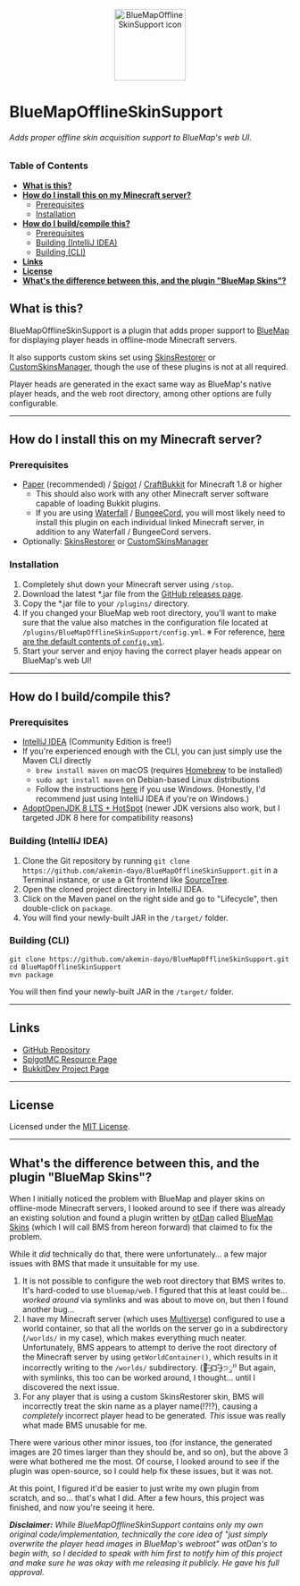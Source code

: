 <p align="center"><img src="https://github.com/akemin-dayo/BlueMapOfflineSkinSupport/raw/master/BlueMapOfflineSkinSupport.png" alt="BlueMapOfflineSkinSupport icon" width="128"></p>

# BlueMapOfflineSkinSupport
###### Adds proper offline skin acquisition support to BlueMap's web UI.

### Table of Contents
* [**What is this?**](#what-is-this)
* [**How do I install this on my Minecraft server?**](#how-do-i-install-this-on-my-minecraft-server)
	* [Prerequisites](#prerequisites)
	* [Installation](#installation)
* [**How do I build/compile this?**](#how-do-i-buildcompile-this)
	* [Prerequisites](#prerequisites-1)
	* [Building (IntelliJ IDEA)](#building-intellij-idea)
	* [Building (CLI)](#building-cli)
* [**Links**](#links)
* [**License**](#license)
* [**What's the difference between this, and the plugin "BlueMap Skins"?**](#whats-the-difference-between-this-and-the-plugin-bluemap-skins)

## What is this?

BlueMapOfflineSkinSupport is a plugin that adds proper support to [BlueMap](https://github.com/BlueMap-Minecraft/BlueMap/releases) for displaying player heads in offline-mode Minecraft servers.

It also supports custom skins set using [SkinsRestorer](https://github.com/SkinsRestorer/SkinsRestorerX/releases) or [CustomSkinsManager](https://www.spigotmc.org/resources/custom-skins-manager.57760/), though the use of these plugins is not at all required.

Player heads are generated in the exact same way as BlueMap's native player heads, and the web root directory, among other options are fully configurable.

---

## How do I install this on my Minecraft server?

### Prerequisites
* [Paper](https://papermc.io/downloads) (recommended) / [Spigot](https://www.spigotmc.org/wiki/buildtools/) / [CraftBukkit](https://www.spigotmc.org/wiki/buildtools/#compile-craftbukkit) for Minecraft 1.8 or higher
	* This should also work with any other Minecraft server software capable of loading Bukkit plugins.
	* If you are using [Waterfall](https://papermc.io/downloads#Waterfall) / [BungeeCord](https://www.spigotmc.org/wiki/bungeecord-installation/), you will most likely need to install this plugin on each individual linked Minecraft server, in addition to any Waterfall / BungeeCord servers.
* Optionally: [SkinsRestorer](https://github.com/SkinsRestorer/SkinsRestorerX/releases) or [CustomSkinsManager](https://www.spigotmc.org/resources/custom-skins-manager.57760/)
	
### Installation
1. Completely shut down your Minecraft server using `/stop`.
2. Download the latest *.jar file from the [GitHub releases page](https://github.com/akemin-dayo/BlueMapOfflineSkinSupport/releases/).
3. Copy the *.jar file to your `/plugins/` directory.
4. If you changed your BlueMap web root directory, you'll want to make sure that the value also matches in the configuration file located at `/plugins/BlueMapOfflineSkinSupport/config.yml`. ※ For reference, [here are the default contents of `config.yml`](src/main/resources/config.yml).
5. Start your server and enjoy having the correct player heads appear on BlueMap's web UI!

---

## How do I build/compile this?

### Prerequisites
* [IntelliJ IDEA](https://www.jetbrains.com/idea/download/) (Community Edition is free!)
* If you're experienced enough with the CLI, you can just simply use the Maven CLI directly
	* `brew install maven` on macOS (requires [Homebrew](https://brew.sh/) to be installed)
	* `sudo apt install maven` on Debian-based Linux distributions
	* Follow the instructions [here](https://maven.apache.org/install.html) if you use Windows. (Honestly, I'd recommend just using IntelliJ IDEA if you're on Windows.)
* [AdoptOpenJDK 8 LTS + HotSpot](https://adoptopenjdk.net/?variant=openjdk8&jvmVariant=hotspot) (newer JDK versions also work, but I targeted JDK 8 here for compatibility reasons)

### Building (IntelliJ IDEA)
1. Clone the Git repository by running `git clone https://github.com/akemin-dayo/BlueMapOfflineSkinSupport.git` in a Terminal instance, or use a Git frontend like [SourceTree](https://www.sourcetreeapp.com/).
2. Open the cloned project directory in IntelliJ IDEA.
3. Click on the Maven panel on the right side and go to "Lifecycle", then double-click on `package`.
4. You will find your newly-built JAR in the `/target/` folder.

### Building (CLI)
```shell
git clone https://github.com/akemin-dayo/BlueMapOfflineSkinSupport.git
cd BlueMapOfflineSkinSupport
mvn package
```

You will then find your newly-built JAR in the `/target/` folder.

---

## Links

* [GitHub Repository](https://github.com/akemin-dayo/BlueMapOfflineSkinSupport)
* [SpigotMC Resource Page](https://www.spigotmc.org/resources/bluemapofflineskinsupport.91486/)
* [BukkitDev Project Page](https://dev.bukkit.org/projects/bluemapofflineskinsupport)

---

## License

Licensed under the [MIT License](https://opensource.org/licenses/MIT).

---

## What's the difference between this, and the plugin "BlueMap Skins"?

When I initially noticed the problem with BlueMap and player skins on offline-mode Minecraft servers, I looked around to see if there was already an existing solution and found a plugin written by [otDan](https://www.spigotmc.org/members/otdan.111443/) called [BlueMap Skins](https://www.spigotmc.org/resources/bluemap-skins.90284/) (which I will call BMS from hereon forward) that claimed to fix the problem.

While it _did_ technically do that, there were unfortunately… a few major issues with BMS that made it unsuitable for my use.

1. It is not possible to configure the web root directory that BMS writes to. It's hard-coded to use `bluemap/web`. I figured that this at least could be… _worked around_ via symlinks and was about to move on, but then I found another bug…
2. I have my Minecraft server (which uses [Multiverse](https://github.com/Multiverse/Multiverse-Core)) configured to use a world container, so that all the worlds on the server go in a subdirectory (`/worlds/` in my case), which makes everything much neater. Unfortunately, BMS appears to attempt to derive the root directory of the Minecraft server by using `getWorldContainer()`, which results in it incorrectly writing to the `/worlds/` subdirectory. (🍍˃̶͈̀ロ˂̶͈́)੭ꠥ⁾⁾ But again, with symlinks, this too can be worked around, I thought… until I discovered the next issue.
3. For any player that is using a custom SkinsRestorer skin, BMS will incorrectly treat the skin name as a player name(!?!?), causing a _completely_ incorrect player head to be generated.  _This_ issue was really what made BMS unusable for me.

There were various other minor issues, too (for instance, the generated images are 20 times larger than they should be, and so on), but the above 3 were what bothered me the most. Of course, I looked around to see if the plugin was open-source, so I could help fix these issues, but it was not.

At this point, I figured it'd be easier to just write my own plugin from scratch, and so… that's what I did. After a few hours, this project was finished, and now you're seeing it here.

_**Disclaimer:** While BlueMapOfflineSkinSupport contains only my own original code/implementation, _technically_ the core idea of "just simply overwrite the player head images in BlueMap's webroot" _was_ otDan's to begin with, so I decided to speak with him first to notify him of this project and make sure he was okay with me releasing it publicly. He gave his full approval._
